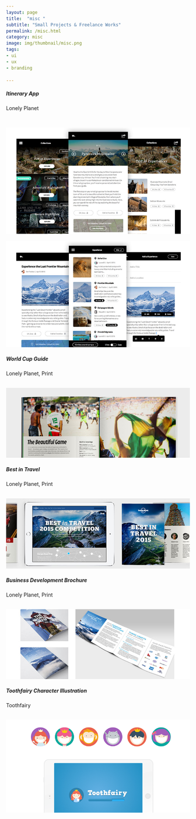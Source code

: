```yaml
---
layout: page
title:  "misc "
subtitle: "Small Projects & Freelance Works"
permalink: /misc.html
category: misc
image: img/thumbnail/misc.png
tags: 
- ui
- ux
- branding

---
```


<h5>Itinerary App</h5><p>Lonely Planet</p><br>

<img src="img/misc/post2.jpg"><br><br>
<img src="img/misc/post1.jpg">


<h5>World Cup Guide</h5><p>Lonely Planet, Print</p><br>
<img src="img/misc/brazil.jpg">


<h5>Best in Travel</h5><p>Lonely Planet, Print</p><br>
<img src="img/misc/bit.jpg">

<h5>Business Development Brochure</h5><p>Lonely Planet, Print</p><br>
<img src="img/misc/brochure.jpg">

<h5>Toothfairy Character Illustration</h5><p>Toothfairy</p><br>
<img src="img/misc/tooth.png">	<br><br>


	
